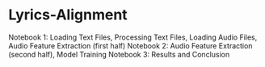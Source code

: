 # Lyrics-Alignment
Notebook 1: Loading Text Files, Processing Text Files, Loading Audio Files, Audio Feature Extraction (first half)
Notebook 2: Audio Feature Extraction (second half), Model Training
Notebook 3: Results and Conclusion
